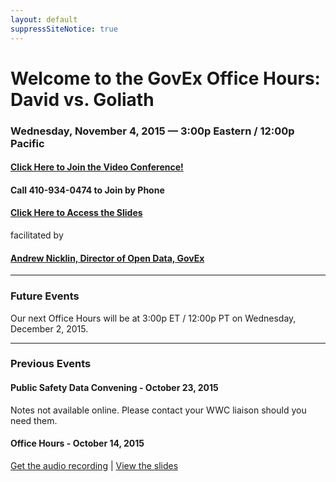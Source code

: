 ```yaml
---
layout: default
suppressSiteNotice: true
---
```


  <div class="row center-block">
    <h1>Welcome to the GovEx Office Hours: David vs. Goliath</h1>
    <h3>Wednesday, November 4, 2015 &mdash; 3:00p Eastern / 12:00p Pacific</h3>
    <h4><a href="https://zoom.us/j/6396268606">Click Here to Join the Video Conference!</a></h4>
    <h4>Call 410-934-0474 to Join by Phone
    <h4><a href="https://drive.google.com/open?id=0B9eOOc60hbhLMy1zdTlCbS1yenc">Click Here to Access the Slides</a></h4>
    <p>facilitated by</p>
    <h4><a href="https://www.linkedin.com/in/andrewnicklin">Andrew Nicklin, Director of Open Data, GovEx</a></h4>
    <hr />
    <h3>Future Events</h3>
    <p>Our next Office Hours will be at 3:00p ET / 12:00p PT on Wednesday, December 2, 2015.</p>
  </div>
    <hr />
  <div class="row center-block">
    <h3>Previous Events</h2>
    <h4>Public Safety Data Convening - October 23, 2015</h4>
    <p>
      Notes not available online. Please contact your WWC liaison should you need them.
    </p>
  </div>
    <h4>Office Hours - October 14, 2015</h4>
    <p>
      <a href="https://drive.google.com/file/d/0B1QndTlkKRzEX2NEZUZmMjl4a2M/view">Get the audio recording</a> | 
      <a href="https://drive.google.com/file/d/0B3D_5mo12oglcUxBTlZqdGtOVWs/view">View the slides</a>
    </p>
  </div>
      
